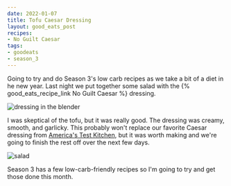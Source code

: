 ```yaml
---
date: 2022-01-07
title: Tofu Caesar Dressing
layout: good_eats_post
recipes:
- No Guilt Caesar
tags:
- goodeats
- season_3
---
```


Going to try and do Season 3's low carb recipes as we take a bit of a diet in
he new year. Last night we put together some salad with the
{% good_eats_recipe_link No Guilt Caesar %} dressing.

![dressing in the blender](https://lh3.googleusercontent.com/pw/AM-JKLWZhymXQacvpqEXY3zP63vZcqyoaOBw5p3AZNN3fuaXbqomQopwI0qMgrB2KZfm7luzkukzXqE44si55rLf7veEBtWCQUXuRV4Q5EtSngeV_Goe6k5ma1R2YDJhDR_p3F1qY6ud3A9KVecOhoxa55et=w500-no)

I was skeptical of the tofu, but it was really good. The dressing was creamy,
smooth, and garlicky. This probably won't replace our favorite Caesar dressing
from [America's Test Kitchen](https://www.americastestkitchen.com/recipes/10925-kale-caesar-salad),
but it was worth making and we're going to finish the rest off over the next
few days.

![salad](https://lh3.googleusercontent.com/pw/AM-JKLVCEt9q4Go6C-uti-iD37X0y6dz-3LO83g6i4V9Y6QW_Vu8SBs8zEWDZo2r4_hUfx8aLK1idFsl9s6PRua_jUVaul5P0agjVeXC47cOm22xtHhHMA-1Pl4JqZJANP5KfvdLT7GTIbdUWfqokAhosmY-=w500-no)

Season 3 has a few low-carb-friendly recipes so I'm going to try and get
those done this month.
